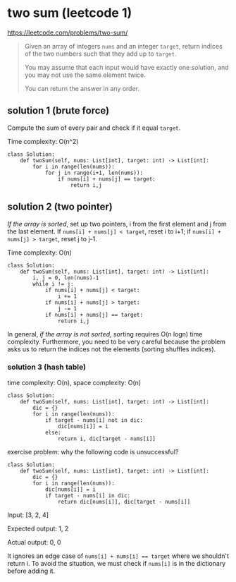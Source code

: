 # two sum (leetcode 1)

https://leetcode.com/problems/two-sum/

> Given an array of integers `nums` and an integer `target`, return indices of the two numbers such that they add up to `target`.
>
> You may assume that each input would have exactly one solution, and you may not use the same element twice.
>
>You can return the answer in any order.

## solution 1 (brute force)

Compute the sum of every pair and check if it equal `target`. 

Time complexity: O(n^2)

```
class Solution:
    def twoSum(self, nums: List[int], target: int) -> List[int]:
        for i in range(len(nums)):
            for j in range(i+1, len(nums)):
                if nums[i] + nums[j] == target:
                    return i,j
```

## solution 2 (two pointer)

*If the array is sorted*, set up two pointers, i from the first element and j from the last element. If `nums[i] + nums[j] < target`, reset i to i+1; 
if `nums[i] + nums[j] > target`, reset j to j-1.

Time complexity: O(n)

```
class Solution:
    def twoSum(self, nums: List[int], target: int) -> List[int]:
        i, j = 0, len(nums)-1
        while i != j:
            if nums[i] + nums[j] < target:
                i += 1
            if nums[i] + nums[j] > target:
                j -= 1
            if nums[i] + nums[j] == target:
                return i,j
```

In general, *if the array is not sorted*, sorting requires O(n logn) time complexity. Furthermore, you need to be very careful 
because the problem asks us to return the indices not the elements (sorting shuffles indices).  

### solution 3 (hash table)

time complexity: O(n), space complexity: O(n)

```
class Solution:
    def twoSum(self, nums: List[int], target: int) -> List[int]:
        dic = {}
        for i in range(len(nums)):
            if target - nums[i] not in dic:
                dic[nums[i]] = i
            else: 
                return i, dic[target - nums[i]]
```

exercise problem: why the following code is unsuccessful?

```
class Solution:
    def twoSum(self, nums: List[int], target: int) -> List[int]:
        dic = {}
        for i in range(len(nums)):
            dic[nums[i]] = i
            if target - nums[i] in dic:
                return dic[nums[i]], dic[target - nums[i]]
```

Input: [3, 2, 4]

Expected output: 1, 2

Actual output: 0, 0

It ignores an edge case of `nums[i] + nums[i] == target` where we shouldn't return i. 
To avoid the situation, we must check if `nums[i]` is in the dictionary before adding it.
